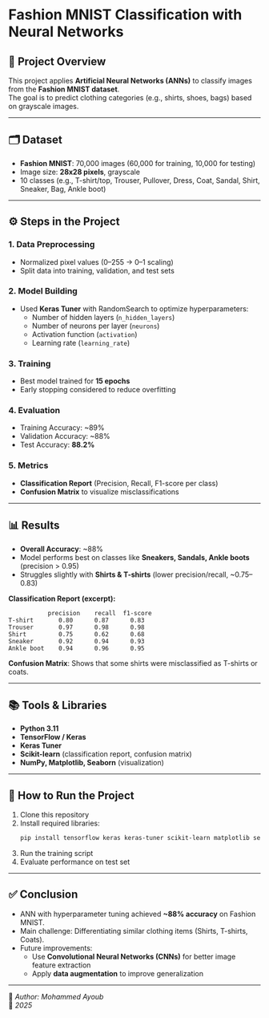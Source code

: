 
# Fashion MNIST Classification with Neural Networks

## 📌 Project Overview
This project applies **Artificial Neural Networks (ANNs)** to classify images from the **Fashion MNIST dataset**.  
The goal is to predict clothing categories (e.g., shirts, shoes, bags) based on grayscale images.

---

## 🗂 Dataset
- **Fashion MNIST**: 70,000 images (60,000 for training, 10,000 for testing)
- Image size: **28x28 pixels**, grayscale
- 10 classes (e.g., T-shirt/top, Trouser, Pullover, Dress, Coat, Sandal, Shirt, Sneaker, Bag, Ankle boot)

---

## ⚙️ Steps in the Project

### 1. **Data Preprocessing**
- Normalized pixel values (0–255 → 0–1 scaling)
- Split data into training, validation, and test sets

### 2. **Model Building**
- Used **Keras Tuner** with RandomSearch to optimize hyperparameters:
  - Number of hidden layers (`n_hidden_layers`)
  - Number of neurons per layer (`neurons`)
  - Activation function (`activation`)
  - Learning rate (`learning_rate`)

### 3. **Training**
- Best model trained for **15 epochs**
- Early stopping considered to reduce overfitting

### 4. **Evaluation**
- Training Accuracy: ~89%
- Validation Accuracy: ~88%
- Test Accuracy: **88.2%**

### 5. **Metrics**
- **Classification Report** (Precision, Recall, F1-score per class)
- **Confusion Matrix** to visualize misclassifications

---

## 📊 Results

- **Overall Accuracy**: ~88%
- Model performs best on classes like **Sneakers, Sandals, Ankle boots** (precision > 0.95)
- Struggles slightly with **Shirts & T-shirts** (lower precision/recall, ~0.75–0.83)

**Classification Report (excerpt):**
```
           precision    recall  f1-score
T-shirt       0.80      0.87      0.83
Trouser       0.97      0.98      0.98
Shirt         0.75      0.62      0.68
Sneaker       0.92      0.94      0.93
Ankle boot    0.94      0.96      0.95
```

**Confusion Matrix**: Shows that some shirts were misclassified as T-shirts or coats.

---

## 📚 Tools & Libraries
- **Python 3.11**
- **TensorFlow / Keras**
- **Keras Tuner**
- **Scikit-learn** (classification report, confusion matrix)
- **NumPy, Matplotlib, Seaborn** (visualization)

---

## 🚀 How to Run the Project
1. Clone this repository
2. Install required libraries:
   ```bash
   pip install tensorflow keras keras-tuner scikit-learn matplotlib seaborn
   ```
3. Run the training script
4. Evaluate performance on test set

---

## ✅ Conclusion
- ANN with hyperparameter tuning achieved **~88% accuracy** on Fashion MNIST.
- Main challenge: Differentiating similar clothing items (Shirts, T-shirts, Coats).
- Future improvements:
  - Use **Convolutional Neural Networks (CNNs)** for better image feature extraction
  - Apply **data augmentation** to improve generalization

---

📌 *Author: Mohammed Ayoub*  
📅 *2025*
